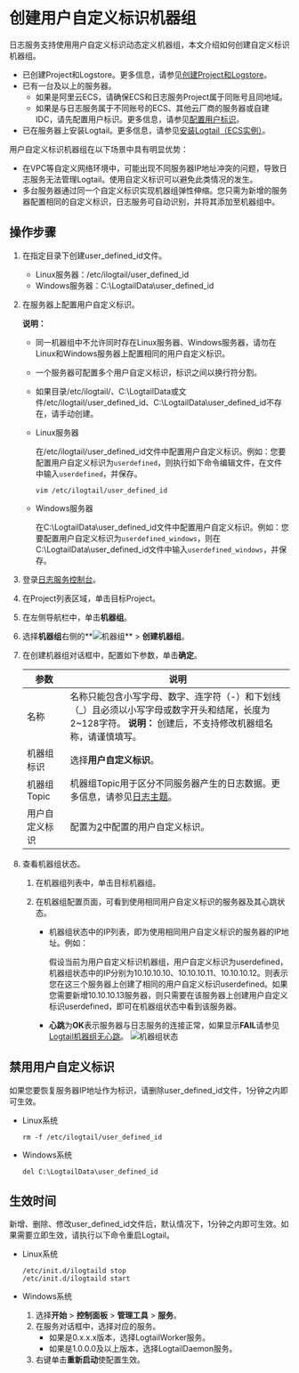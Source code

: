 # 创建用户自定义标识机器组

日志服务支持使用用户自定义标识动态定义机器组，本文介绍如何创建自定义标识机器组。

-   已创建Project和Logstore。更多信息，请参见[创建Project和Logstore](/cn.zh-CN/.md)。
-   已有一台及以上的服务器。
    -   如果是阿里云ECS，请确保ECS和日志服务Project属于同账号且同地域。
    -   如果是与日志服务属于不同账号的ECS、其他云厂商的服务器或自建IDC，请先配置用户标识。更多信息，请参见[配置用户标识](/cn.zh-CN/数据采集/Logtail采集/机器组/配置用户标识.md)。
-   已在服务器上安装Logtail。更多信息，请参见[安装Logtail（ECS实例）](/cn.zh-CN/数据采集/Logtail采集/安装/安装Logtail（ECS实例）.md)。

用户自定义标识机器组在以下场景中具有明显优势：

-   在VPC等自定义网络环境中，可能出现不同服务器IP地址冲突的问题，导致日志服务无法管理Logtail。使用自定义标识可以避免此类情况的发生。
-   多台服务器通过同一个自定义标识实现机器组弹性伸缩。您只需为新增的服务器配置相同的自定义标识，日志服务可自动识别，并将其添加至机器组中。

## 操作步骤

1.  在指定目录下创建user\_defined\_id文件。

    -   Linux服务器：/etc/ilogtail/user\_defined\_id
    -   Windows服务器：C:\\LogtailData\\user\_defined\_id
2.  在服务器上配置用户自定义标识。

    **说明：**

    -   同一机器组中不允许同时存在Linux服务器、Windows服务器，请勿在Linux和Windows服务器上配置相同的用户自定义标识。
    -   一个服务器可配置多个用户自定义标识，标识之间以换行符分割。
    -   如果目录/etc/ilogtail/、C:\\LogtailData或文件/etc/ilogtail/user\_defined\_id、C:\\LogtailData\\user\_defined\_id不存在，请手动创建。
    -   Linux服务器

        在/etc/ilogtail/user\_defined\_id文件中配置用户自定义标识。例如：您要配置用户自定义标识为`userdefined`，则执行如下命令编辑文件，在文件中输入`userdefined`，并保存。

        ```
        vim /etc/ilogtail/user_defined_id
        ```

    -   Windows服务器

        在C:\\LogtailData\\user\_defined\_id文件中配置用户自定义标识。例如：您要配置用户自定义标识为`userdefined_windows`，则在C:\\LogtailData\\user\_defined\_id文件中输入`userdefined_windows`，并保存。

3.  登录[日志服务控制台](https://sls.console.aliyun.com)。

4.  在Project列表区域，单击目标Project。

5.  在左侧导航栏中，单击**机器组**。

6.  选择**机器组**右侧的**![机器组](https://static-aliyun-doc.oss-accelerate.aliyuncs.com/assets/img/zh-CN/9030559951/p52484.png)** \> **创建机器组**。

7.  在创建机器组对话框中，配置如下参数，单击**确定**。

    |参数|说明|
    |--|--|
    |名称|名称只能包含小写字母、数字、连字符（-）和下划线（\_）且必须以小写字母或数字开头和结尾，长度为2~128字符。 **说明：** 创建后，不支持修改机器组名称，请谨慎填写。 |
    |机器组标识|选择**用户自定义标识**。|
    |机器组Topic|机器组Topic用于区分不同服务器产生的日志数据。更多信息，请参见[日志主题](/cn.zh-CN/数据采集/Logtail采集/采集文本日志/日志主题.md)。|
    |用户自定义标识|配置为[2](#step_y5a_p7f_25u)中配置的用户自定义标识。|

8.  查看机器组状态。

    1.  在机器组列表中，单击目标机器组。

    2.  在机器组配置页面，可看到使用相同用户自定义标识的服务器及其心跳状态。

        -   机器组状态中的IP列表，即为使用相同用户自定义标识的服务器的IP地址。例如：

            假设当前为用户自定义标识机器组，用户自定义标识为userdefined，机器组状态中的IP分别为10.10.10.10、10.10.10.11、10.10.10.12。则表示您在这三个服务器上创建了相同的用户自定义标识userdefined。如果您需要新增10.10.10.13服务器，则只需要在该服务器上创建用户自定义标识userdefined，即可在机器组状态中看到该服务器。

        -   **心跳**为**OK**表示服务器与日志服务的连接正常，如果显示**FAIL**请参见[Logtail机器组无心跳]()。
        ![机器组状态](https://static-aliyun-doc.oss-accelerate.aliyuncs.com/assets/img/zh-CN/9030559951/p5255.png)


## 禁用用户自定义标识

如果您要恢复服务器IP地址作为标识，请删除user\_defined\_id文件，1分钟之内即可生效。

-   Linux系统

    ```
    rm -f /etc/ilogtail/user_defined_id
    ```

-   Windows系统

    ```
    del C:\LogtailData\user_defined_id
    ```


## 生效时间

新增、删除、修改user\_defined\_id文件后，默认情况下，1分钟之内即可生效。如果需要立即生效，请执行以下命令重启Logtail。

-   Linux系统

    ```
    /etc/init.d/ilogtaild stop
    /etc/init.d/ilogtaild start
    ```

-   Windows系统
    1.  选择**开始** \> **控制面板** \> **管理工具** \> **服务**。
    2.  在服务对话框中，选择对应的服务。
        -   如果是0.x.x.x版本，选择LogtailWorker服务。
        -   如果是1.0.0.0及以上版本，选择LogtailDaemon服务。
    3.  右键单击**重新启动**使配置生效。

